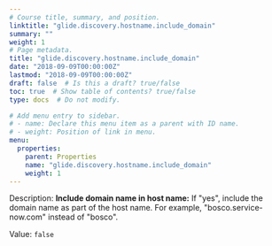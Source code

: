 ```yaml
---
# Course title, summary, and position.
linktitle: "glide.discovery.hostname.include_domain"
summary: ""
weight: 1
# Page metadata.
title: "glide.discovery.hostname.include_domain"
date: "2018-09-09T00:00:00Z"
lastmod: "2018-09-09T00:00:00Z"
draft: false  # Is this a draft? true/false
toc: true  # Show table of contents? true/false
type: docs  # Do not modify.

# Add menu entry to sidebar.
# - name: Declare this menu item as a parent with ID name.
# - weight: Position of link in menu.
menu:
  properties:
    parent: Properties
    name: "glide.discovery.hostname.include_domain"
    weight: 1
---
```


Description: <b>Include domain name in host name:</b> If "yes", include the domain name as part of the host name.  For example, "bosco.service-now.com" instead of "bosco".


Value: `false`